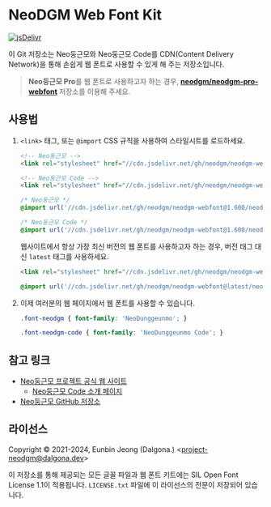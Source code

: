 # NeoDGM Web Font Kit

[![jsDelivr](https://data.jsdelivr.com/v1/package/gh/neodgm/neodgm-webfont/badge)](https://www.jsdelivr.com/package/gh/neodgm/neodgm-webfont)

이 Git 저장소는 Neo둥근모와 Neo둥근모 Code를 CDN(Content Delivery Network)을
통해 손쉽게 웹 폰트로 사용할 수 있게 해 주는 저장소입니다.

> **Neo둥근모 Pro**를 웹 폰트로 사용하고자 하는 경우,
> [**neodgm/neodgm-pro-webfont**](https://github.com/neodgm/neodgm-pro-webfont)
> 저장소를 이용해 주세요.

## 사용법

1. `<link>` 태그, 또는 `@import` CSS 규칙을 사용하여 스타일시트를 로드하세요.

    ```html
    <!-- Neo둥근모 -->
    <link rel="stylesheet" href="//cdn.jsdelivr.net/gh/neodgm/neodgm-webfont@1.600/neodgm/style.css">

    <!-- Neo둥근모 Code -->
    <link rel="stylesheet" href="//cdn.jsdelivr.net/gh/neodgm/neodgm-webfont@1.600/neodgm_code/style.css">
    ```

    ```css
    /* Neo둥근모 */
    @import url('//cdn.jsdelivr.net/gh/neodgm/neodgm-webfont@1.600/neodgm/style.css');

    /* Neo둥근모 Code */
    @import url('//cdn.jsdelivr.net/gh/neodgm/neodgm-webfont@1.600/neodgm_code/style.css');
    ```

    웹사이트에서 항상 가장 최신 버전의 웹 폰트를 사용하고자 하는 경우, 버전
    태그 대신 `latest` 태그를 사용하세요.

    ```html
    <link rel="stylesheet" href="//cdn.jsdelivr.net/gh/neodgm/neodgm-webfont@latest/neodgm/style.css">
    ```

    ```css
    @import url('//cdn.jsdelivr.net/gh/neodgm/neodgm-webfont@latest/neodgm/style.css');
    ```

2. 이제 여러분의 웹 페이지에서 웹 폰트를 사용할 수 있습니다.

    ```css
    .font-neodgm { font-family: 'NeoDunggeunmo'; }

    .font-neodgm-code { font-family: 'NeoDunggeunmo Code'; }
    ```

## 참고 링크

- [Neo둥근모 프로젝트 공식 웹 사이트](https://neodgm.dalgona.dev)
  - [Neo둥근모 Code 소개 페이지](https://neodgm.dalgona.dev/neodgm_code.html)
- [Neo둥근모 GitHub 저장소](https://github.com/neodgm/neodgm)

## 라이선스

Copyright &copy; 2021-2024, Eunbin Jeong (Dalgona.) &lt;project-neodgm@dalgona.dev&gt;

이 저장소를 통해 제공되는 모든 글꼴 파일과 웹 폰트 키트에는 SIL Open Font
License 1.1이 적용됩니다. `LICENSE.txt` 파일에 이 라이선스의 전문이 저장되어
있습니다.
